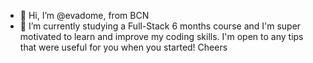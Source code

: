 - 👋 Hi, I’m @evadome, from BCN
- 🌱 I’m currently studying a Full-Stack 6 months course and I'm super motivated to learn and improve my coding skills. I'm open to any tips that were useful for you when you started! Cheers


<!---
evadome/evadome is a ✨ special ✨ repository because its `README.md` (this file) appears on your GitHub profile.
You can click the Preview link to take a look at your changes.
--->
